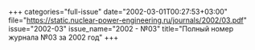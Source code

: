 +++
categories="full-issue"
date="2002-03-01T00:27:53+03:00"
file="https://static.nuclear-power-engineering.ru/journals/2002/03.pdf"
issue="2002-03"
issue_name="2002 - №03"
title="Полный номер журнала №03 за 2002 год"
+++
